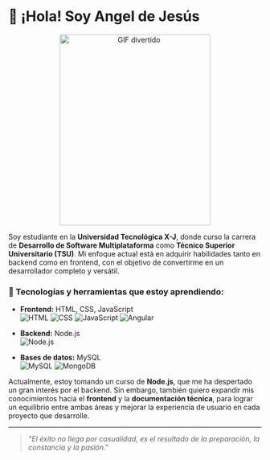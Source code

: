 # 👋 ¡Hola! Soy Angel de Jesús  

<div align="center">
  <img src="https://i.pinimg.com/originals/96/c4/1d/96c41d290b7a0cd5d80ceebc3aaf9d15.gif" width="300" height="380" alt="GIF divertido">
</div>

Soy estudiante en la **Universidad Tecnológica X-J**, donde curso la carrera de **Desarrollo de Software Multiplataforma** como **Técnico Superior Universitario (TSU)**. Mi enfoque actual está en adquirir habilidades tanto en backend como en frontend, con el objetivo de convertirme en un desarrollador completo y versátil.  

### 🚀 Tecnologías y herramientas que estoy aprendiendo:  
- **Frontend:** HTML, CSS, JavaScript  
  ![HTML](https://img.shields.io/badge/HTML5-E34F26?style=flat-square&logo=html5&logoColor=white) 
  ![CSS](https://img.shields.io/badge/CSS3-1572B6?style=flat-square&logo=css3&logoColor=white) 
  ![JavaScript](https://img.shields.io/badge/JavaScript-F7DF1E?style=flat-square&logo=javascript&logoColor=black)
  ![Angular](https://img.shields.io/badge/Angular-DD0031?style=flat-square&logo=angular&logoColor=white)   
- **Backend:** Node.js  
  ![Node.js](https://img.shields.io/badge/Node.js-339933?style=flat-square&logo=nodedotjs&logoColor=white) 
  
- **Bases de datos:** MySQL  
  ![MySQL](https://img.shields.io/badge/MySQL-005C6C?style=flat-square&logo=mysql&logoColor=white)
  ![MongoDB](https://img.shields.io/badge/MongoDB-47A248?style=flat-square&logo=mongodb&logoColor=white)    

Actualmente, estoy tomando un curso de **Node.js**, que me ha despertado un gran interés por el backend. Sin embargo, también quiero expandir mis conocimientos hacia el **frontend** y la **documentación técnica**, para lograr un equilibrio entre ambas áreas y mejorar la experiencia de usuario en cada proyecto que desarrolle.  

---

> _"El éxito no llega por casualidad, es el resultado de la preparación, la constancia y la pasión."_
